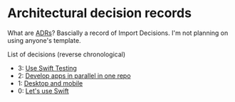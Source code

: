 # Architectural decision records

What are [ADRs](https://adr.github.io)?  Bascially a record of Import Decisions.
I'm not planning on using anyone's template.

List of decisions (reverse chronological)

* 3: [Use Swift Testing](3-use-swift-testing.md)
* 2: [Develop apps in parallel in one repo](2-develop-apps-in-parallel.md)
* 1: [Desktop and mobile](1-desktop-and-mobile.md)
* 0: [Let's use Swift](0-use-swift.md)
